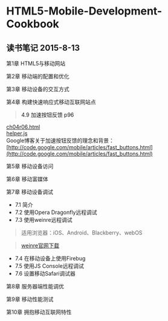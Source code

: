 # HTML5-Mobile-Development-Cookbook

## 读书笔记 2015-8-13




<a name="chapter1">第1章 HTML5与移动网站








<a name="chapter2">第2章 移动端的配置和优化










<a name="chapter3">第3章 移动设备的交互方式



<a name="chapter4">第4章 构建快速响应式移动互联网站点
> <a name="tips49">4.9 加速按钮反馈 p96

[ch04r06.html](examples/1963_04_code/ch04r06.html)<br>
[helper.js](examples/1963_04_code/js/helper.js)<br>
Google博客关于加速按钮反馈的理念和背景：[http://code.google.com/mobile/articles/fast_buttons.html](http://code.google.com/mobile/articles/fast_buttons.html)



<a name="chapter5">第5章 移动设备访问








<a name="chapter6">第6章 移动富媒体

<a name="chapter7">第7章 移动设备调试
- 7.1 简介
- 7.2 使用Opera Dragonfly远程调试
- 7.3 使用weinre远程调试

> 适用浏览器：iOS、Android、Blackberry、webOS

>[weinre官网下载](https://github.com/phonegap/weinre/archives/master/)

- 7.4 在移动设备上使用Firebug
- 7.5 使用JS Console远程调试
- 7.6 设置移动Safari调试器

<a name="chapter8">第8章 服务器端性能调优


<a name="chapter9">第9章 移动性能测试


<a name="chapter10">第10章 拥抱移动互联网特性